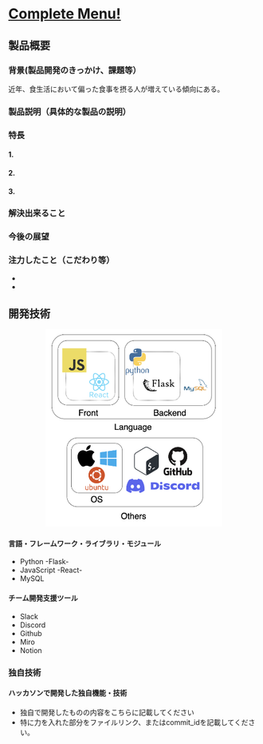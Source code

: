 # <u>Complete Menu!</u>

## 製品概要
### 背景(製品開発のきっかけ、課題等）
近年、食生活において偏った食事を摂る人が増えている傾向にある。

### 製品説明（具体的な製品の説明）

### 特長
#### 1. 
#### 2. 
#### 3. 

### 解決出来ること

### 今後の展望

### 注力したこと（こだわり等）
* 
* 

## 開発技術
<p align="center">
<img src = ./imageForREADME/icon.png style ="width:266pt;height:auto;"/>
</p>

#### 言語・フレームワーク・ライブラリ・モジュール
* Python -Flask-
* JavaScript -React-
* MySQL
  
#### チーム開発支援ツール
* Slack
* Discord
* Github
* Miro
* Notion
  
### 独自技術
#### ハッカソンで開発した独自機能・技術
* 独自で開発したものの内容をこちらに記載してください
* 特に力を入れた部分をファイルリンク、またはcommit_idを記載してください。
